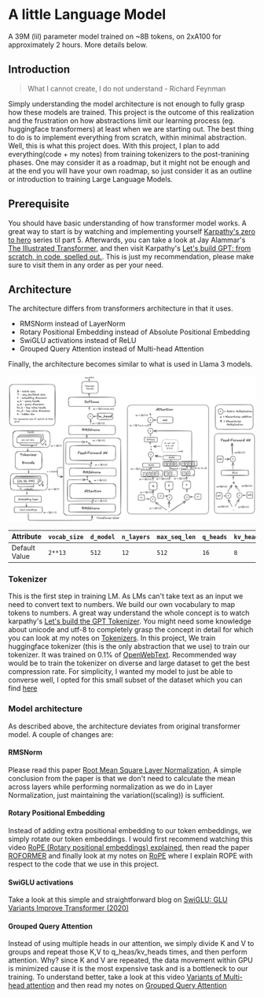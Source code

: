 # A little Language Model

A 39M (lil) parameter model trained on ~8B tokens, on 2xA100 for approximately 2 hours. More details below.

## Introduction

> What I cannot create, I do not understand - Richard Feynman

Simply understanding the model architecture is not enough to fully grasp how these models are trained. This project is the outcome of this realization and the frustration on how abstractions limit our learning process (eg. huggingface transformers) at least when we are starting out. The best thing to do is to implement everything from scratch, within minimal abstraction. Well, this is what this project does. With this project, I plan to add everything(code + my notes) from training tokenizers to the post-tranining phases. One may consider it as a roadmap, but it might not be enough and at the end you will have your own roadmap, so just consider it as an outline or introduction to training Large Language Models.

## Prerequisite

You should have basic understanding of how transformer model works. A great way to start is by watching and implementing yourself [Karpathy's zero to hero](<[text](https://www.youtube.com/watch?v=VMj-3S1tku0&list=PLAqhIrjkxbuWI23v9cThsA9GvCAUhRvKZ)>) series til part 5. Afterwards, you can take a look at Jay Alammar's [The Illustrated Transformer](<[text](https://jalammar.github.io/illustrated-transformer/)>), and then visit Karpathy's [Let's build GPT: from scratch, in code, spelled out.](<[text](https://youtu.be/kCc8FmEb1nY?si=ZyI_mMpGKGfUlkFV)>). This is just my recommendation, please make sure to visit them in any order as per your need.

## Architecture

The architecture differs from transformers architecture in that it uses.

- RMSNorm instead of LayerNorm
- Rotary Positional Embedding instead of Absolute Positional Embedding
- SwiGLU activations instead of ReLU
- Grouped Query Attention instead of Multi-head Attention

Finally, the architecture becomes similar to what is used in Llama 3 models.

![architecture](/misc/lilLM_architecture.png)

| Attribute     | `vocab_size` | `d_model` | `n_layers` | `max_seq_len` | `q_heads` | `kv_heads` | `max_batch_size` |
| ------------- | ------------ | --------- | ---------- | ------------- | --------- | ---------- | ---------------- |
| Default Value | `2**13`      | `512`     | `12`       | `512`         | `16`      | `8`        | `32`             |

### Tokenizer

This is the first step in training LM. As LMs can't take text as an input we need to convert text to numbers. We build our own vocabulary to map tokens to numbers. A great way understand the whole concept is to watch karpathy's [Let's build the GPT Tokenizer](<[text](https://www.youtube.com/watch?v=zduSFxRajkE&t=3301s)>). You might need some knowledge about unicode and utf-8 to completely grasp the concept in detail for which you can look at my notes on [Tokenizers](<[text](https://cohlem.github.io/sub-notes/tokenization/)>). In this project, We train huggingface tokenizer (this is the only abstraction that we use) to train our tokenizer. It was trained on 0.1% of [OpenWebText](https://huggingface.co/datasets/Skylion007/openwebtext). Recommended way would be to train the tokenizer on diverse and large dataset to get the best compression rate. For simplicity, I wanted my model to just be able to converse well, I opted for this small subset of the dataset which you can find [here](<[text](https://huggingface.co/datasets/CohleM/openweb-800k)>)

### Model architecture

As described above, the architecture deviates from original transformer model. A couple of changes are:

#### RMSNorm

Please read this paper [Root Mean Square Layer Normalization](<[text](https://arxiv.org/pdf/1910.07467)>), A simple conclusion from the paper is that we don't need to calculate the mean across layers while performing normalization as we do in Layer Normalization, just maintaining the variation((scaling)) is sufficient.

#### Rotary Positional Embedding

Instead of adding extra positional embedding to our token embeddings, we simply rotate our token embeddings. I would first recommend watching this video [RoPE (Rotary positional embeddings) explained](<[text](https://www.youtube.com/watch?v=GQPOtyITy54)>), then read the paper [ROFORMER](<[text](https://arxiv.org/pdf/2104.09864)>) and finally look at my notes on [RoPE](<[text](https://cohlem.github.io/sub-notes/rope/)>) where I explain ROPE with respect to the code that we use in this project.

#### SwiGLU activations

Take a look at this simple and straightforward blog on [SwiGLU: GLU Variants Improve Transformer (2020)](<[text](https://kikaben.com/swiglu-2020/)>)

#### Grouped Query Attention

Instead of using multiple heads in our attention, we simply divide K and V to groups and repeat those K,V to q_heas/kv_heads times, and then perform attention. Why? since K and V are repeated, the data movement within GPU is minimized cause it is the most expensive task and is a bottleneck to our training. To understand better, take a look at this video [Variants of Multi-head attention](<[text](https://www.youtube.com/watch?v=pVP0bu8QA2w)>) and then read my notes on [Grouped Query Attention](<[text](https://cohlem.github.io/sub-notes/kv-cache-gqa/)>)
